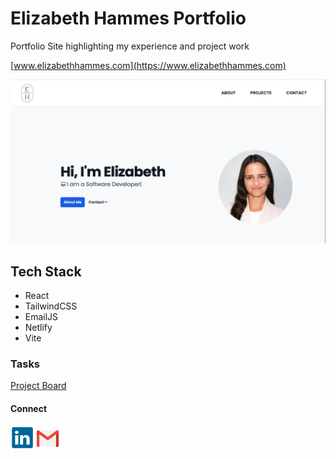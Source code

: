 # Elizabeth Hammes Portfolio

Portfolio Site highlighting my experience and project work

[www.elizabethhammes.com](https://www.elizabethhammes.com)

<img src="public/img/portfolio.png" alt="portfolio" width="550"/>

## Tech Stack

- React
- TailwindCSS
- EmailJS
- Netlify
- Vite

### Tasks

[Project Board](https://github.com/users/ehammes/projects/1)

#### Connect

<a href="https://www.linkedin.com/in/elizabethhammes" target="_blank">
<img height="38" src="public/img/linkedin.png"></a>
<a href="mailto:elisha.elizabeth@gmail.com" target="_blank"><img height="35" src="public/img/gmail.png"></a>

